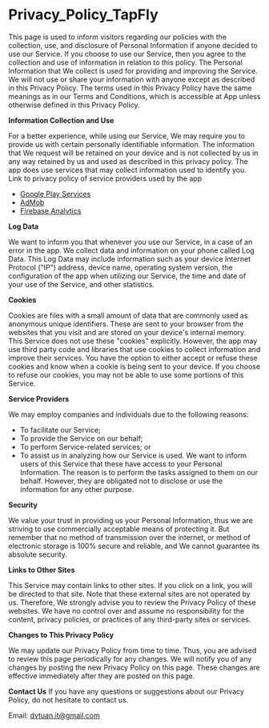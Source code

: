 # Privacy_Policy_TapFly
  This page is used to inform visitors regarding our policies with the collection, use, and disclosure of Personal Information if anyone decided to use our Service.
  If you choose to use our Service, then you agree to the collection and use of information in relation to this policy. The Personal Information that We collect is used for providing and improving the Service. We will not use or share your information with anyone except as described in this Privacy Policy.
  The terms used in this Privacy Policy have the same meanings as in our Terms and Conditions, which is accessible at App unless otherwise defined in this Privacy Policy.

**Information Collection and Use**

  For a better experience, while using our Service, We may require you to provide us with certain personally identifiable information. The information that We request will be retained on your device and is not collected by us in any way retained by us and used as described in this privacy policy.
  The app does use services that may collect information used to identify you.
  Link to privacy policy of service providers used by the app
* [Google Play Services](https://www.google.com/policies/privacy/)
* [AdMob](https://support.google.com/admob/answer/6128543?hl=en)
* [Firebase Analytics](https://firebase.google.com/policies/analytics)

**Log Data**

  We want to inform you that whenever you use our Service, in a case of an error in the app. We collect data and information on your phone called Log Data. This Log Data may include information such as your device Internet Protocol ("IP") address, device name, operating system version, the configuration of the app when utilizing our Service, the time and date of your use of the Service, and other statistics.

**Cookies**

  Cookies are files with a small amount of data that are commonly used as anonymous unique identifiers. These are sent to your browser from the websites that you visit and are stored on your device's internal memory.
  This Service does not use these "cookies" explicitly. However, the app may use third party code and libraries that use cookies to collect information and improve their services. You have the option to either accept or refuse these cookies and know when a cookie is being sent to your device. If you choose to refuse our cookies, you may not be able to use some portions of this Service.

**Service Providers**

  We may employ companies and individuals due to the following reasons:
*   To facilitate our Service;
*   To provide the Service on our behalf;
*   To perform Service-related services; or
*   To assist us in analyzing how our Service is used.
  We want to inform users of this Service that these have access to your Personal Information. The reason is to perform the tasks assigned to them on our behalf. However, they are obligated not to disclose or use the information for any other purpose.

**Security**

  We value your trust in providing us your Personal Information, thus we are striving to use commercially acceptable means of protecting it. But remember that no method of transmission over the internet, or method of electronic storage is 100% secure and reliable, and We cannot guarantee its absolute security.

**Links to Other Sites**

  This Service may contain links to other sites. If you click on a link, you will be directed to that site. Note that these external sites are not operated by us. Therefore, We strongly advise you to review the Privacy Policy of these websites. We have no control over and assume no responsibility for the content, privacy policies, or practices of any third-party sites or services.

**Changes to This Privacy Policy**

  We may update our Privacy Policy from time to time. Thus, you are advised to review this page periodically for any changes. We will notify you of any changes by posting the new Privacy Policy on this page. These changes are effective immediately after they are posted on this page.

**Contact Us**
  If you have any questions or suggestions about our Privacy Policy, do not hesitate to contact us.

Email: dvtuan.it@gmail.com
